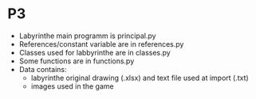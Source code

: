 # P3
- Labyrinthe main programm is principal.py
- References/constant variable are in references.py
- Classes used for labbyrinthe are in classes.py
- Some functions are in functions.py
- Data contains:
	- labyrinthe original drawing (.xlsx) and text file used at import (.txt)
	- images used in the game